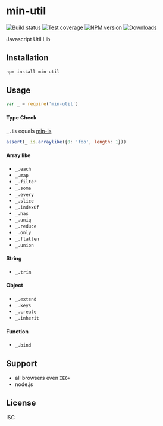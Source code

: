 min-util
===

[![Build status][travis-image]][travis-url]
[![Test coverage][coveralls-image]][coveralls-url]
[![NPM version][npm-image]][npm-url]
[![Downloads][downloads-image]][downloads-url]

Javascript Util Lib

Installation
---

```sh
npm install min-util
```

Usage
---

```js
var _ = require('min-util')
```

#### Type Check

`_.is` equals [min-is](https://github.com/chunpu/min-is)

```js
assert(_.is.arraylike({0: 'foo', length: 1}))
```

#### Array like

- `_.each`
- `_.map`
- `_.filter`
- `_.some`
- `_.every`
- `_.slice`
- `_.indexOf`
- `_.has`
- `_.uniq`
- `_.reduce`
- `_.only`
- `_.flatten`
- `_.union`

#### String

- `_.trim`

#### Object

- `_.extend`
- `_.keys`
- `_.create`
- `_.inherit`

#### Function

- `_.bind`

Support
---

- all browsers even `IE6+`
- node.js

License
---

ISC

[npm-image]: https://img.shields.io/npm/v/min-util.svg?style=flat-square
[npm-url]: https://npmjs.org/package/min-util
[travis-image]: https://img.shields.io/travis/chunpu/min-util.svg?style=flat-square
[travis-url]: https://travis-ci.org/chunpu/min-util
[coveralls-image]: https://img.shields.io/coveralls/chunpu/min-util.svg?style=flat-square
[coveralls-url]: https://coveralls.io/r/chunpu/min-util
[downloads-image]: http://img.shields.io/npm/dm/min-util.svg?style=flat-square
[downloads-url]: https://npmjs.org/package/min-util
